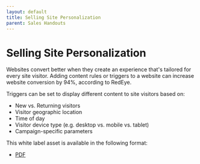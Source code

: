 ```yaml
---
layout: default
title: Selling Site Personalization
parent: Sales Handouts
---
```


# Selling Site Personalization

Websites convert better when they create an experience that's tailored for every site visitor. Adding content rules or triggers to a website can increase website conversion by 94%, according to RedEye.

Triggers can be set to display different content to site visitors based on:

* New vs. Returning visitors
* Visitor geographic location
* Time of day
* Visitor device type (e.g. desktop vs. mobile vs. tablet)
* Campaign-specific parameters

This white label asset is available in the following format:

* [PDF](https://make.theagencywiki.org/assets/files/site-personalization-handout.pdf)
